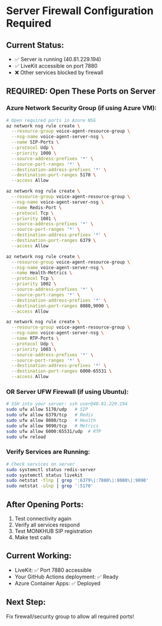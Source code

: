 # Server Firewall Configuration Required

## Current Status:
- ✅ Server is running (40.81.229.194)
- ✅ LiveKit accessible on port 7880
- ❌ Other services blocked by firewall

## REQUIRED: Open These Ports on Server

### Azure Network Security Group (if using Azure VM):
```bash
# Open required ports in Azure NSG
az network nsg rule create \
  --resource-group voice-agent-resource-group \
  --nsg-name voice-agent-server-nsg \
  --name SIP-Ports \
  --protocol Udp \
  --priority 1000 \
  --source-address-prefixes '*' \
  --source-port-ranges '*' \
  --destination-address-prefixes '*' \
  --destination-port-ranges 5170 \
  --access Allow

az network nsg rule create \
  --resource-group voice-agent-resource-group \
  --nsg-name voice-agent-server-nsg \
  --name Redis-Port \
  --protocol Tcp \
  --priority 1001 \
  --source-address-prefixes '*' \
  --source-port-ranges '*' \
  --destination-address-prefixes '*' \
  --destination-port-ranges 6379 \
  --access Allow

az network nsg rule create \
  --resource-group voice-agent-resource-group \
  --nsg-name voice-agent-server-nsg \
  --name Health-Metrics \
  --protocol Tcp \
  --priority 1002 \
  --source-address-prefixes '*' \
  --source-port-ranges '*' \
  --destination-address-prefixes '*' \
  --destination-port-ranges 8080,9090 \
  --access Allow

az network nsg rule create \
  --resource-group voice-agent-resource-group \
  --nsg-name voice-agent-server-nsg \
  --name RTP-Ports \
  --protocol Udp \
  --priority 1003 \
  --source-address-prefixes '*' \
  --source-port-ranges '*' \
  --destination-address-prefixes '*' \
  --destination-port-ranges 6000-65531 \
  --access Allow
```

### OR Server UFW Firewall (if using Ubuntu):
```bash
# SSH into your server: ssh user@40.81.229.194
sudo ufw allow 5170/udp   # SIP
sudo ufw allow 6379/tcp   # Redis
sudo ufw allow 8080/tcp   # Health
sudo ufw allow 9090/tcp   # Metrics
sudo ufw allow 6000:65531/udp  # RTP
sudo ufw reload
```

### Verify Services are Running:
```bash
# Check services on server
sudo systemctl status redis-server
sudo systemctl status livekit
sudo netstat -tlnp | grep ':6379\|:7880\|:8080\|:9090'
sudo netstat -ulnp | grep ':5170'
```

## After Opening Ports:
1. Test connectivity again
2. Verify all services respond
3. Test MONKHUB SIP registration
4. Make test calls

## Current Working:
- LiveKit: ✅ Port 7880 accessible
- Your GitHub Actions deployment: ✅ Ready
- Azure Container Apps: ✅ Deployed

## Next Step:
Fix firewall/security group to allow all required ports!